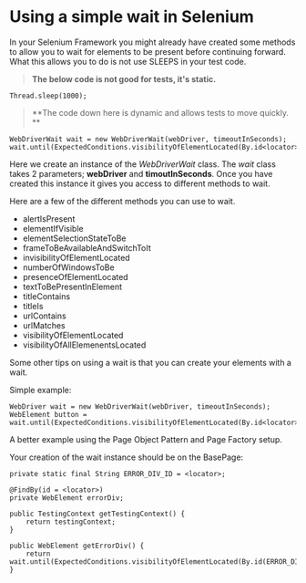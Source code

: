 # Using a simple wait in Selenium

In your Selenium Framework you might already have created some methods to allow you to wait for elements to be present before continuing forward. What this allows you to do is not use SLEEPS in your test code.

> **The below code is not good for tests, it's static.**

```
Thread.sleep(1000);
```

> **The code down here is dynamic and allows tests to move quickly. **

```
WebDriverWait wait = new WebDriverWait(webDriver, timeoutInSeconds);
wait.until(ExpectedConditions.visibilityOfElementLocated(By.id<locator>));
```

Here we create an instance of the *WebDriverWait* class. The *wait* class takes 2 parameters; **webDriver** and **timoutInSeconds**. Once you have created this instance it gives you access to different methods to wait.

Here are a few of the different methods you can use to wait.

* alertIsPresent
* elementIfVisible
* elementSelectionStateToBe
* frameToBeAvailableAndSwitchToIt
* invisibilityOfElementLocated
* numberOfWindowsToBe
* presenceOfElementLocated
* textToBePresentInElement
* titleContains
* titleIs
* urlContains
* urlMatches
* visibilityOfElementLocated
* visibilityOfAllElemenentsLocated

Some other tips on using a wait is that you can create your elements with a wait. 

Simple example:
```
WebDriver wait = new WebDriverWait(webDriver, timeoutInSeconds);
WebElement button = wait.until(ExpectedConditions.visibilityOfElementLocated(By.id<locator>));
```
A better example using the Page Object Pattern and Page Factory setup.

Your creation of the wait instance should be on the BasePage:
```
private static final String ERROR_DIV_ID = <locator>;

@FindBy(id = <locator>)
private WebElement errorDiv;

public TestingContext getTestingContext() {
    return testingContext;
}

public WebElement getErrorDiv() {
    return wait.until(ExpectedConditions.visibilityOfElementLocated(By.id(ERROR_DIV_ID)));
}

```